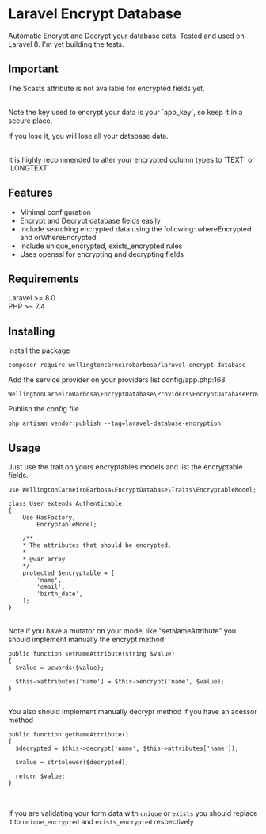 # Laravel Encrypt Database
Automatic Encrypt and Decrypt your database data. Tested and used on Laravel 8. I'm yet building the tests.

## Important
The $casts attribute is not available for encrypted fields yet.

<br>
Note the key used to encrypt your data is your `app_key`, so keep it in a secure place.

If you lose it, you will lose all your database data.

<br>
It is highly recommended to alter your encrypted column types to `TEXT` or `LONGTEXT`

## Features
- Minimal configuration
- Encrypt and Decrypt database fields easily
- Include searching encrypted data using the following: whereEncrypted and orWhereEncrypted
- Include unique_encrypted, exists_encrypted rules 
- Uses openssl for encrypting and decrypting fields

## Requirements
Laravel >= 8.0
<br>
PHP >= 7.4

## Installing

Install the package
```
composer require wellingtoncarneirobarbosa/laravel-encrypt-database
```

Add the service provider on your providers list config/app.php:168
```
WellingtonCarneiroBarbosa\EncryptDatabase\Providers\EncryptDatabaseProvider::class,
```

Publish the config file
```
php artisan vendor:publish --tag=laravel-database-encryption
```

## Usage

Just use the trait on yours encryptables models and list the encryptable fields.
```
use WellingtonCarneiroBarbosa\EncryptDatabase\Traits\EncryptableModel;

class User extends Authenticable
{
    Use HasFactory,
        EncryptableModel;
        
    /**
    * The attributes that should be encrypted.
    *
    * @var array
    */
    protected $encryptable = [
        'name',
        'email',
        'birth_date',
    ];
}
```

<br>
Note if you have a mutator on your model like "setNameAttribute" you should implement manually the encrypt method

```
public function setNameAttribute(string $value)
{
  $value = ucwords($value);
  
  $this->attributes['name'] = $this->encrypt('name', $value);
}
```

<br>
You also should implement manually decrypt method if you have an acessor method

```
public function getNameAttribute()
{
  $decrypted = $this->decrypt('name', $this->attributes['name']);

  $value = strtolower($decrypted);
  
  return $value;
}
```
<br>

If you are validating your form data with `unique` or `exists` you should replace it to `unique_encrypted` and `exists_encrypted` respectively
